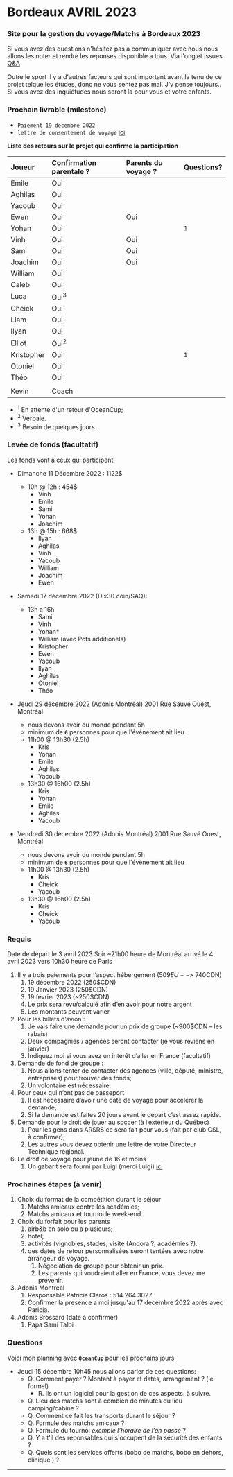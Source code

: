 # Bordeaux AVRIL 2023

### Site pour la gestion du voyage/Matchs à Bordeaux 2023

Si vous avez des questions n'hésitez pas a communiquer avec nous nous allons les noter et rendre les reponses disponible a tous.  Via l'onglet Issues. [Q&A](https://github.com/guyfrancoeur/Bordeaux2023/issues)

Outre le sport il y a d'autres facteurs qui sont important avant la tenu de ce projet telque les études, donc ne vous sentez pas mal.  J'y pense toujours.. Si vous avez des inquiétudes nous seront la pour vous et votre enfants.

### Prochain livrable (milestone)

 - `Paiement 19 decembre 2022`
 - `lettre de consentement de voyage` [ici](https://voyage.gc.ca/voyager/enfant/lettre-de-consentement)

**Liste des retours sur le projet qui confirme la participation**

Joueur | Confirmation parentale ? | Parents du voyage ? | Questions?
:--- | :--- | :--- | :---
Emile | Oui |    |
Aghilas | Oui |  |
Yacoub | Oui |   |
Ewen | Oui | Oui |
Yohan | Oui |    | <sup>1</sup>
Vinh | Oui | Oui |
Sami | Oui | Oui |
Joachim | Oui | Oui |
William | Oui |   |
Caleb | Oui | |
Luca | Oui<sup>3</sup> |  |
Cheick | Oui |   |
Liam | Oui |  |
Ilyan | Oui |  |
Elliot | Oui<sup>2</sup> |  |
Kristopher | Oui |  | <sup>1</sup>
Otoniel | Oui |  |
Théo | Oui |   |
   |  |   | 
Kevin | Coach |   |

- <sup>1</sup> En attente d'un retour d'OceanCup;
- <sup>2</sup> Verbale.
- <sup>3</sup> Besoin de quelques jours.

### Levée de fonds (facultatif)

Les fonds vont a ceux qui participent.

- Dimanche 11 Décembre 2022 : 1122$
  - 10h @ 12h : 454$
    + Vinh
    + Emile
    + Sami
    + Yohan
    + Joachim
  - 13h @ 15h : 668$
    + Ilyan
    + Aghilas
    + Vinh
    + Yacoub
    + William
    + Joachim
    + Ewen

 - Samedi 17 décembre 2022 (Dix30 coin/SAQ):
   - 13h a 16h  
     - Sami
     - Vinh
     - Yohan*
     - William (avec Pots additionels)
     - Kristopher
     - Ewen
     - Yacoub
     - Ilyan
     - Aghilas
     - Otoniel
     - Théo

 - Jeudi 29 décembre 2022 (Adonis Montréal) 2001 Rue Sauvé Ouest, Montréal
   - nous devons avoir du monde pendant 5h
   - minimum de **`6`** personnes pour que l'événement ait lieu
   - 11h00 @ 13h30 (2.5h)
     - Kris
     - Yohan
     - Emile
     - Aghilas
     - Yacoub
   - 13h30 @ 16h00 (2.5h)
     - Kris
     - Yohan
     - Emile
     - Aghilas
     - Yacoub

 - Vendredi 30 décembre 2022 (Adonis Montréal) 2001 Rue Sauvé Ouest, Montréal
   - nous devons avoir du monde pendant 5h
   - minimum de **`6`** personnes pour que l'événement ait lieu
   - 11h00 @ 13h30 (2.5h)
     - Kris
     - Cheick
     - Yacoub
   - 13h30 @ 16h00 (2.5h)
     - Kris
     - Cheick
     - Yacoub

### Requis

  Date de départ le 3 avril 2023 Soir ~21h00 heure de Montréal arrivé le 4 avril 2023 vers 10h30 heure de Paris
 
1.	Il y a trois paiements pour l’aspect hébergement (509$EU -- > ~740$CDN)
    1.	19 décembre 2022 (250$CDN)
    2.	19 Janvier 2023 (250$CDN)
    3.	19 février 2023 (~250$CDN)
    4.	Le prix sera revu/calculé afin d’en avoir pour notre argent
    5.	Les montants peuvent varier
2.	Pour les billets d’avion :
    1.	Je vais faire une demande pour un prix de groupe (~900$CDN – les rabais)
    2.	Deux compagnies / agences seront contacter (je vous reviens en janvier)
    3.	Indiquez moi si vous avez un intérêt d’aller en France (facultatif)
3.	Demande de fond de groupe :
    1.	Nous allons tenter de contacter des agences (ville, député, ministre, entreprises) pour trouver des fonds;
    2.	Un volontaire est nécessaire.
4.	Pour ceux qui n’ont pas de passeport
    1.	Il est nécessaire d’avoir une date de voyage pour accélérer la demande;
    2.	Si la demande est faites 20 jours avant le départ c’est assez rapide.
5.	Demande pour le droit de jouer au soccer (à l’extérieur du Québec)
    1.	Pour les gens dans ARSRS ce sera fait pour vous (fait par club CSL, à confirmer);
    2.	Les autres vous devez obtenir une lettre de votre Directeur Technique régional.
6.	Le droit de voyage pour jeune de 16 et moins
    1.	Un gabarit sera fourni par Luigi (merci Luigi) [ici](https://voyage.gc.ca/voyager/enfant/lettre-de-consentement)


### Prochaines étapes (à venir)
 1. Choix du format de la compétition durant le séjour
    1. Matchs amicaux contre les académies;
    2. Matchs amicaux et tournoi le week-end.
 2. Choix du forfait pour les parents
    1. airb&b en solo ou a plusieurs;
    2. hotel;
    3. activités (vignobles, stades, visite (Andora ?, académies ?).
    4. des dates de retour personnalisées seront tentées avec notre arrangeur de voyage.
       1. Négociation de groupe pour obtenir un prix.
       2. Les parents qui voudraient aller en France, vous devez me prévenir.
  3. Adonis Montreal
     1. Responsable Patricia Claros : 514.264.3027
     2. Confirmer la presence a moi jusqu'au 17 decembre 2022 après avec Paricia.
  5. Adonis Brossard (date à confirmer)
     1. Papa Sami Talbi : 

### Questions

Voici mon planning avec **`OceanCup`** pour les prochains jours

- Jeudi 15 décembre 10h45 nous allons parler de ces questions:
  - Q. Comment payer ? Montant à payer et dates, arrangement ? (le formel)
    - R. Ils ont un logiciel pour la gestion de ces aspects. à suivre.
  - Q. Lieu des matchs sont à combien de minutes du lieu camping/cabine ?
  - Q. Comment ce fait les transports durant le séjour ?
  - Q. Formule des matchs amicaux ?
  - Q. Formule du tournoi *exemple l’horaire de l’an passé* ?
  - Q. Y a t'il des reponsables qui s'occupent de la sécurité des enfants ?
  - Q. Quels sont les services offerts (bobo de matchs, bobo en dehors, clinique ) ?

---
